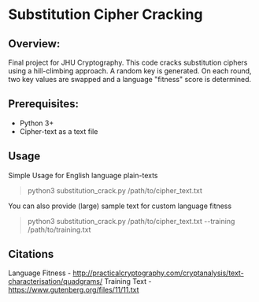 # Substitution Cipher Cracking
## Overview:
Final project for JHU Cryptography. This code cracks substitution ciphers using a hill-climbing approach. A random key
is generated. On each round, two key values are swapped and a language "fitness" score is determined. 

## Prerequisites:  
* Python 3+
* Cipher-text as a text file
## Usage  
Simple Usage for English language plain-texts
> python3 substitution_crack.py /path/to/cipher_text.txt

You can also provide (large) sample text for custom language fitness
> python3 substitution_crack.py /path/to/cipher_text.txt --training /path/to/training.txt

## Citations
Language Fitness - http://practicalcryptography.com/cryptanalysis/text-characterisation/quadgrams/
Training Text - https://www.gutenberg.org/files/11/11.txt
